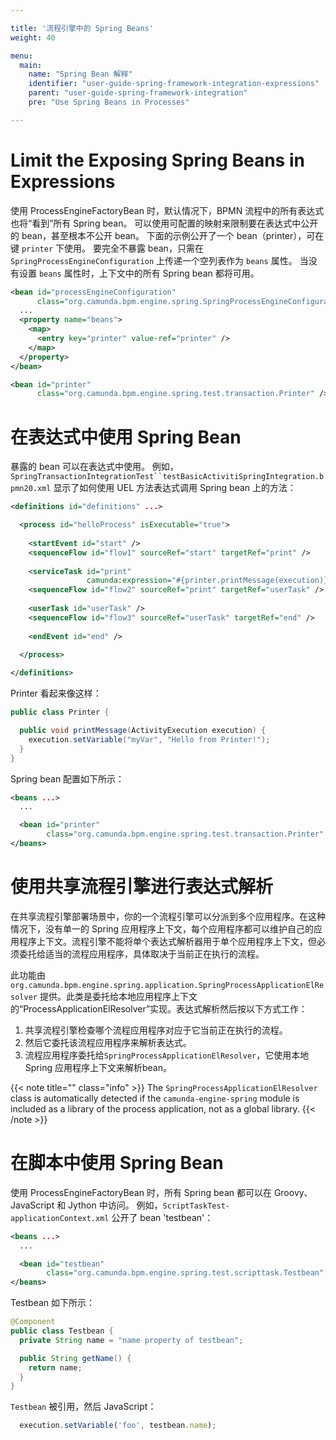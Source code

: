 ```yaml
---

title: '流程引擎中的 Spring Beans'
weight: 40

menu:
  main:
    name: "Spring Bean 解释"
    identifier: "user-guide-spring-framework-integration-expressions"
    parent: "user-guide-spring-framework-integration"
    pre: "Use Spring Beans in Processes"

---
```


# Limit the Exposing Spring Beans in Expressions

使用 ProcessEngineFactoryBean 时，默认情况下，BPMN 流程中的所有表达式也将“看到”所有 Spring bean。 可以使用可配置的映射来限制要在表达式中公开的 bean，甚至根本不公开 bean。 下面的示例公开了一个 bean（printer），可在键 `printer` 下使用。 要完全不暴露 bean，只需在 `SpringProcessEngineConfiguration` 上传递一个空列表作为 `beans` 属性。 当没有设置 `beans` 属性时，上下文中的所有 Spring bean 都将可用。 

```xml
<bean id="processEngineConfiguration"
      class="org.camunda.bpm.engine.spring.SpringProcessEngineConfiguration">
  ...
  <property name="beans">
    <map>
      <entry key="printer" value-ref="printer" />
    </map>
  </property>
</bean>

<bean id="printer"
      class="org.camunda.bpm.engine.spring.test.transaction.Printer" />
```

# 在表达式中使用 Spring Bean

暴露的 bean 可以在表达式中使用。 例如，`SpringTransactionIntegrationTest``testBasicActivitiSpringIntegration.bpmn20.xml` 显示了如何使用 UEL 方法表达式调用 Spring bean 上的方法：

```xml
<definitions id="definitions" ...>

  <process id="helloProcess" isExecutable="true">
  
    <startEvent id="start" />
    <sequenceFlow id="flow1" sourceRef="start" targetRef="print" />
    
    <serviceTask id="print" 
                 camunda:expression="#{printer.printMessage(execution)}" />
    <sequenceFlow id="flow2" sourceRef="print" targetRef="userTask" />
    
    <userTask id="userTask" />
    <sequenceFlow id="flow3" sourceRef="userTask" targetRef="end" />
    
    <endEvent id="end" />
    
  </process>

</definitions>
```

Printer 看起来像这样：

```java
public class Printer {

  public void printMessage(ActivityExecution execution) {
    execution.setVariable("myVar", "Hello from Printer!");
  }
}
```

Spring bean 配置如下所示：

```xml
<beans ...>
  ...

  <bean id="printer"
        class="org.camunda.bpm.engine.spring.test.transaction.Printer" />
</beans>
```

# 使用共享流程引擎进行表达式解析

在共享流程引擎部署场景中，你的一个流程引擎可以分派到多个应用程序。在这种情况下，没有单一的 Spring 应用程序上下文，每个应用程序都可以维护自己的应用程序上下文。流程引擎不能将单个表达式解析器用于单个应用程序上下文，但必须委托给适当的流程应用程序，具体取决于当前正在执行的流程。

此功能由 `org.camunda.bpm.engine.spring.application.SpringProcessApplicationElResolver` 提供。此类是委托给本地应用程序上下文的“ProcessApplicationElResolver”实现。表达式解析然后按以下方式工作：

1. 共享流程引擎检查哪个流程应用程序对应于它当前正在执行的流程。
2. 然后它委托该流程应用程序来解析表达式。
3. 流程应用程序委托给`SpringProcessApplicationElResolver`，它使用本地Spring 应用程序上下文来解析bean。 

{{< note title="" class="info" >}}
  The `SpringProcessApplicationElResolver` class is automatically detected if the `camunda-engine-spring` module is included as a library of the process application, not as a global library.
{{< /note >}}

# 在脚本中使用 Spring Bean

使用 ProcessEngineFactoryBean 时，所有 Spring bean 都可以在 Groovy、JavaScript 和 Jython 中访问。 例如，`ScriptTaskTest-applicationContext.xml` 公开了 bean 'testbean'：

```xml
<beans ...>
  ...

  <bean id="testbean" 
        class="org.camunda.bpm.engine.spring.test.scripttask.Testbean" />
</beans>
```
Testbean 如下所示：

```java
@Component
public class Testbean {
  private String name = "name property of testbean";

  public String getName() {
    return name;
  }
}
```

`Testbean` 被引用，然后 JavaScript：

```javascript
  execution.setVariable('foo', testbean.name);
```
